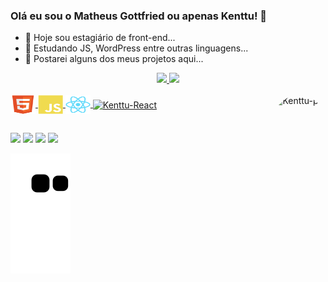 ### Olá eu sou o Matheus Gottfried ou apenas Kenttu! 👾



- 🔭 Hoje sou estagiário de front-end...
- 🌱 Estudando JS, WordPress entre outras linguagens...
- 💬 Postarei alguns dos meus projetos aqui...

<div align="center">
  <a href="https://github.com/Kenttuz">
  <img height="180em" src="https://github-readme-stats.vercel.app/api?username=Kenttuz&show_icons=true&theme=tokyonight&include_all_commits=true&count_private=true"/>
  <img height="180em" src="https://github-readme-stats.vercel.app/api/top-langs/?username=Kenttuz&layout=compact&langs_count=7&theme=tokyonight"/>
</div>
  <div style="display: inline_block"><br>
  <img align="center" alt="Kenttu-HTML" height="30" width="40" src="https://raw.githubusercontent.com/devicons/devicon/master/icons/html5/html5-original.svg">
  <img align="center" alt="Kenttu-Js" height="30" width="40" src="https://raw.githubusercontent.com/devicons/devicon/master/icons/javascript/javascript-plain.svg">
  <img align="center" alt="Kenttu-React" height="30" width="40" src="https://raw.githubusercontent.com/devicons/devicon/master/icons/react/react-original.svg">
  <img align="center" alt="Kenttu-React" height="40" width="40" src="https://cdn.jsdelivr.net/gh/devicons/devicon/icons/css3/css3-original-wordmark.svg" />
  <img align="right" alt="Kenttu-pic" height="150" style="border-radius:50px;" src="https://cdn.discordapp.com/attachments/775508941614088192/990734254650572880/teta-01.jpeg">
</div>

  ##
  
  <div> 
  <a href="https://www.instagram.com/mathgott_/" target="_blank"><img src="https://img.shields.io/badge/-Instagram-%23E4405F?style=for-the-badge&logo=instagram&logoColor=white" target="_blank"></a>
 <a href="https://www.facebook.com/matheuscolorado.oliveira" target="_blank"><img src="https://img.shields.io/badge/Facebook-1877F2?style=for-the-badge&logo=facebook&logoColor=white" target="_blank"></a> 
  <a href = "mailto:matheusgottfried@gmail.com"><img src="https://img.shields.io/badge/-Gmail-%23333?style=for-the-badge&logo=gmail&logoColor=white" target="_blank"></a>
  <a href="https://www.linkedin.com/in/matheus-gottfried-oliveira-da-silva-12337a238/" target="_blank"><img src="https://img.shields.io/badge/-LinkedIn-%230077B5?style=for-the-badge&logo=linkedin&logoColor=white" target="_blank"></a> 
 
  ![Snake animation](https://github.com/Kenttuz/Kenttuz/blob/output/github-contribution-grid-snake.svg)
 
</div>
